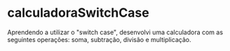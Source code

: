 # calculadoraSwitchCase
Aprendendo a utilizar o "switch case", desenvolvi uma calculadora com as seguintes operações: soma, subtração, divisão e multiplicação.
